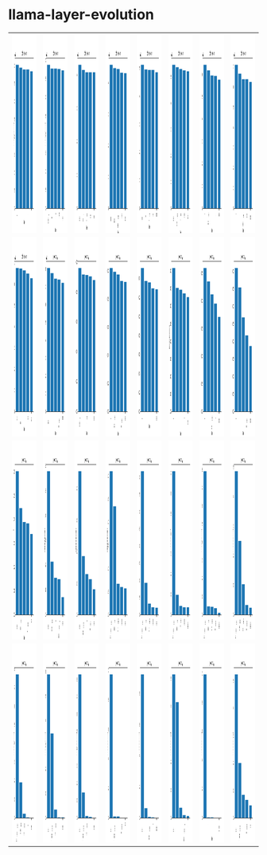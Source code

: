 # llama-layer-evolution

<table>
  <tr>
    <td><img src="layer_level_predictions/image_1.png" height="400"></td>
    <td><img src="layer_level_predictions/image_2.png" height="400"></td>
    <td><img src="layer_level_predictions/image_3.png" height="400"></td>
    <td><img src="layer_level_predictions/image_4.png" height="400"></td>
    <td><img src="layer_level_predictions/image_5.png" height="400"></td>
    <td><img src="layer_level_predictions/image_6.png" height="400"></td>
    <td><img src="layer_level_predictions/image_7.png" height="400"></td>
    <td><img src="layer_level_predictions/image_8.png" height="400"></td>
  </tr>
    <tr>
    <td><img src="layer_level_predictions/image_9.png" height="400"></td>
    <td><img src="layer_level_predictions/image_10.png" height="400"></td>
    <td><img src="layer_level_predictions/image_11.png" height="400"></td>
    <td><img src="layer_level_predictions/image_12.png" height="400"></td>
    <td><img src="layer_level_predictions/image_13.png" height="400"></td>
    <td><img src="layer_level_predictions/image_14.png" height="400"></td>
    <td><img src="layer_level_predictions/image_15.png" height="400"></td>
    <td><img src="layer_level_predictions/image_16.png" height="400"></td>
  </tr>
  <tr>
    <td><img src="layer_level_predictions/image_17.png" height="400"></td>
    <td><img src="layer_level_predictions/image_18.png" height="400"></td>
    <td><img src="layer_level_predictions/image_19.png" height="400"></td>
    <td><img src="layer_level_predictions/image_20.png" height="400"></td>
    <td><img src="layer_level_predictions/image_21.png" height="400"></td>
    <td><img src="layer_level_predictions/image_22.png" height="400"></td>
    <td><img src="layer_level_predictions/image_23.png" height="400"></td>
    <td><img src="layer_level_predictions/image_24.png" height="400"></td>
  </tr>
  <tr>
    <td><img src="layer_level_predictions/image_25.png" height="400"></td>
    <td><img src="layer_level_predictions/image_26.png" height="400"></td>
    <td><img src="layer_level_predictions/image_27.png" height="400"></td>
    <td><img src="layer_level_predictions/image_28.png" height="400"></td>
    <td><img src="layer_level_predictions/image_29.png" height="400"></td>
    <td><img src="layer_level_predictions/image_30.png" height="400"></td>
    <td><img src="layer_level_predictions/image_31.png" height="400"></td>
    <td><img src="layer_level_predictions/image_32.png" height="400"></td>
  </tr>
</table>